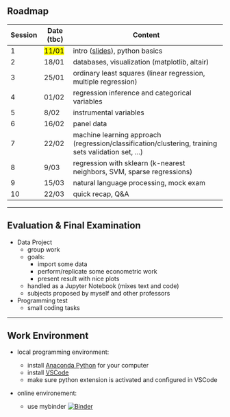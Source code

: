 

## Roadmap

| Session | Date (tbc)          | Content                                                                  |
| ------- | -------------------  | ----------------------------------------------------------------------- |
| 1       |  <mark>11/01</mark> | intro ([slides](https://www.mosphere.fr/dbe/)), python basics              |
| 2       | 18/01               | databases, visualization (matplotlib, altair)                            |
| 3       | 25/01               | ordinary least squares (linear regression, multiple regression)          |
| 4       | 01/02               | regression inference and categorical variables                           |
| 5       | 8/02               | instrumental variables                                                   |
| 6       | 16/02               | panel data                                                               |
| 7       | 22/02               | machine learning approach (regression/classification/clustering, training sets validation set, ...) |
| 8       | 9/03               | regression with sklearn (k-nearest neighbors, SVM, sparse regressions)   |
| 9       | 15/03               | natural language processing, mock exam                                   |
| 10      | 22/03               | quick recap, Q&A                                                         |

---

## Evaluation & Final Examination

- Data Project
  - group work
  - goals:
    - import some data
    - perform/replicate some econometric work
    - present result with nice plots
  - handled as a Jupyter Notebook (mixes text and code)
  - subjects proposed by myself and other professors
- Programming test
  - small coding tasks

---

## Work Environment

- local programming environment:
  - install [Anaconda Python](https://www.anaconda.com/products/individual) for your computer
  - install [VSCode](https://code.visualstudio.com/)
  - make sure python extension is activated and configured in VSCode

- online environement:
  - use mybinder [![Binder](https://mybinder.org/badge_logo.svg)](https://mybinder.org/v2/gh/albop/dbe/HEAD?urlpath=lab)